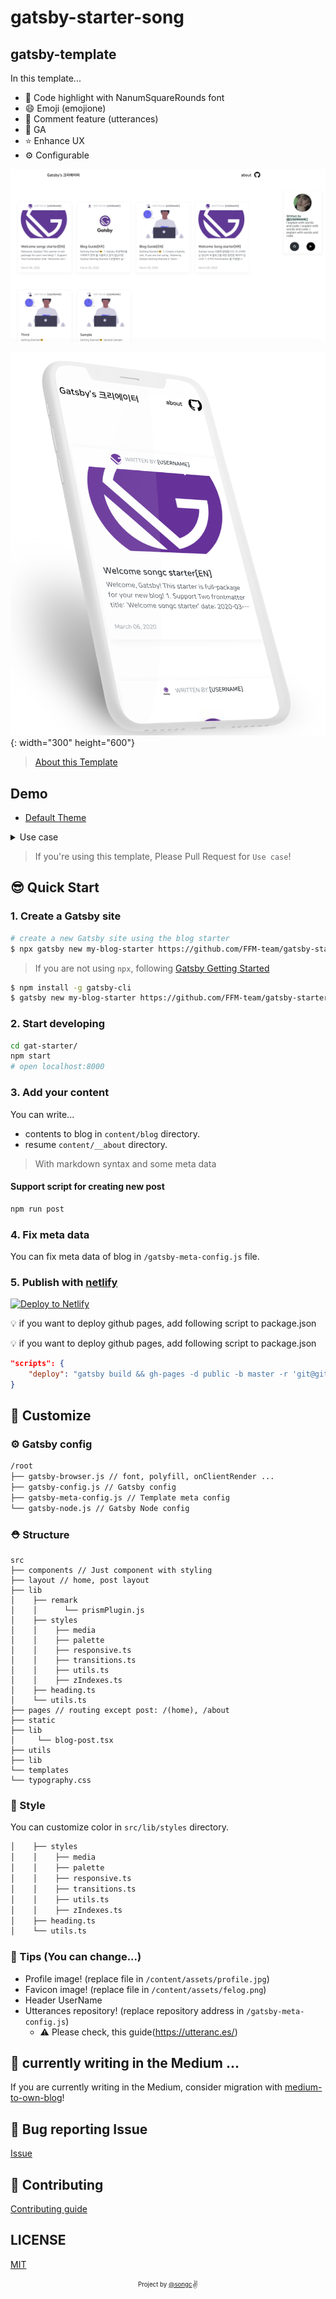 # gatsby-starter-song




## gatsby-template

In this template...

- 💄 Code highlight with NanumSquareRounds font
- 😄 Emoji (emojione)
- 💬 Comment feature (utterances)
- 🤖 GA
- ⭐ Enhance UX
- ⚙ Configurable

![screenshot](./assets/screenshot.png)

![screenshot-mobile](./assets/gatsby-song.png){: width="300" height="600"}

> [About this Template](https://www.gatsbyjs.org/starters/FFM-TEAM/gatsby-starter-song/)

## Demo

- [Default Theme](https://gatsby-starter-songc.netlify.com/)

<details>
  <summary>Use case</summary>
  <p>
    <ul>
      <li>DEMO: https://gatsby-starter-songc.netlify.com/</li>
    </ul>
  </p>
</details>

> If you're using this template, Please Pull Request for `Use case`!

## 😎 Quick Start

### 1. Create a Gatsby site

```sh
# create a new Gatsby site using the blog starter
$ npx gatsby new my-blog-starter https://github.com/FFM-team/gatsby-starter-song
```

> If you are not using `npx`, following [Gatsby Getting Started](https://www.gatsbyjs.org/docs/quick-start)

```sh
$ npm install -g gatsby-cli
$ gatsby new my-blog-starter https://github.com/FFM-team/gatsby-starter-song
```

### 2. Start developing

```sh
cd gat-starter/
npm start
# open localhost:8000
```

### 3. Add your content

You can write...

- contents to blog in `content/blog` directory.
- resume `content/__about` directory.

> With markdown syntax and some meta data

#### Support script for creating new post


```sh
npm run post
```


### 4. Fix meta data

You can fix meta data of blog in `/gatsby-meta-config.js` file.

### 5. Publish with [netlify](https://netlify.com)

[![Deploy to Netlify](https://www.netlify.com/img/deploy/button.svg)](https://app.netlify.com/start/deploy?repository=https://github.com/FFM-TEAM/gatsby-starter-song)

:bulb: if you want to deploy github pages, add following script to package.json

:bulb: if you want to deploy github pages, add following script to package.json

```json
"scripts": {
    "deploy": "gatsby build && gh-pages -d public -b master -r 'git@github.com:${your github id}/${github page name}.github.io.git'"
}
```

## 🧐 Customize

### ⚙ Gatsby config

```sh
/root
├── gatsby-browser.js // font, polyfill, onClientRender ...
├── gatsby-config.js // Gatsby config
├── gatsby-meta-config.js // Template meta config
└── gatsby-node.js // Gatsby Node config
```

### ⛑ Structure

```
src
├── components // Just component with styling
├── layout // home, post layout
├── lib
│    ├── remark
│    │      └── prismPlugin.js
│    ├── styles
│    │    ├── media         
│    │    ├── palette       
│    │    ├── responsive.ts  
│    │    ├── transitions.ts
│    │    ├── utils.ts
│    │    ├── zIndexes.ts
│    ├── heading.ts
│    └── utils.ts
├── pages // routing except post: /(home), /about
├── static
├── lib
│     └── blog-post.tsx
├── utils
├── lib
└── templates
└── typography.css

```

### 🎨 Style

You can customize color in `src/lib/styles` directory.

```sh
│    ├── styles
│    │    ├── media         
│    │    ├── palette       
│    │    ├── responsive.ts  
│    │    ├── transitions.ts
│    │    ├── utils.ts
│    │    ├── zIndexes.ts
│    ├── heading.ts
│    └── utils.ts
```

### 🍭 Tips (You can change...)

- Profile image! (replace file in `/content/assets/profile.jpg`)
- Favicon image! (replace file in `/content/assets/felog.png`)
- Header UserName 
- Utterances repository! (replace repository address in `/gatsby-meta-config.js`)
  - ⚠️ Please check, this guide(https://utteranc.es/)


## 🤔 currently  writing in the Medium ...

If you are currently writing in the Medium, consider migration with [medium-to-own-blog](https://github.com/mathieudutour/medium-to-own-blog)!

## :bug: Bug reporting Issue

[Issue](https://github.com/FFM-TEAM/gatsby-starter-song/issues)

## 🎁 Contributing

[Contributing guide](./CONTRIBUTING.md)


## LICENSE

[MIT](./LICENSE)

<div align="center">

<sub><sup>Project by <a href="https://github.com/s-ong-c">@songc</a></sup></sub><small>✌</small>

</div>